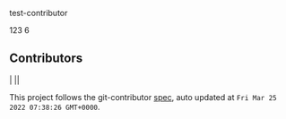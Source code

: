 test-contributor

123
6
<!-- GITCONTRIBUTOR_START -->

## Contributors

|
||


This project follows the git-contributor [spec](https://github.com/xudafeng/git-contributor), auto updated at `Fri Mar 25 2022 07:38:26 GMT+0000`.

<!-- GITCONTRIBUTOR_END -->